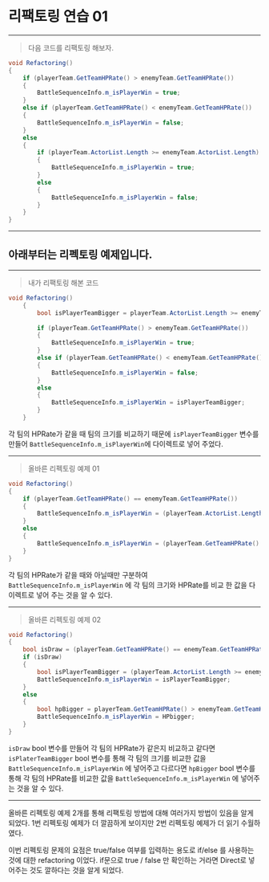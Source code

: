 # 리팩토링 연습 01

---

> 다음 코드를 리팩토링 해보자.

```C#
void Refactoring()
{
    if (playerTeam.GetTeamHPRate() > enemyTeam.GetTeamHPRate())
    {
        BattleSequenceInfo.m_isPlayerWin = true;
    }
    else if (playerTeam.GetTeamHPRate() < enemyTeam.GetTeamHPRate())
    {
        BattleSequenceInfo.m_isPlayerWin = false;
    }
    else
    {
        if (playerTeam.ActorList.Length >= enemyTeam.ActorList.Length)
        {
            BattleSequenceInfo.m_isPlayerWin = true;
        }
        else
        {
            BattleSequenceInfo.m_isPlayerWin = false;
        }
    }
}
```

---

## 아래부터는 리펙토링 예제입니다.

---


> 내가 리팩토링 해본 코드

```C#
void Refactoring()
    {
        bool isPlayerTeamBigger = playerTeam.ActorList.Length >= enemyTeam.ActorList.Length;
        
        if (playerTeam.GetTeamHPRate() > enemyTeam.GetTeamHPRate())
        {
            BattleSequenceInfo.m_isPlayerWin = true;
        }
        else if (playerTeam.GetTeamHPRate() < enemyTeam.GetTeamHPRate())
        {
            BattleSequenceInfo.m_isPlayerWin = false;
        }
        else
        {
            BattleSequenceInfo.m_isPlayerWin = isPlayerTeamBigger;
        }
    }
```

각 팀의 HPRate가 같을 때 팀의 크기를 비교하기 때문에 `isPlayerTeamBigger` 변수를 만들어
`BattleSequenceInfo.m_isPlayerWin`에 다이렉트로 넣어 주었다.

---

> 올바른 리펙토링 예제 01

```C#
void Refactoring()
{
    if (playerTeam.GetTeamHPRate() == enemyTeam.GetTeamHPRate()) 
    {
        BattleSequenceInfo.m_isPlayerWin = (playerTeam.ActorList.Length >= enemyTeam.ActorList.Length);
    } 
    else 
    {
        BattleSequenceInfo.m_isPlayerWin = (playerTeam.GetTeamHPRate() > enemyTeam.GetTeamHPRate());
    }
}
```

각 팀의 HPRate가 같을 때와 아닐때만 구분하여 `BattleSequenceInfo.m_isPlayerWin` 에 각 팀의 크기와 HPRate를 비교 한 값을 다이렉트로 넣어 주는 것을 알 수 있다.

---

> 올바른 리펙토링 예제 02

```C#
void Refactoring()
{
    bool isDraw = (playerTeam.GetTeamHPRate() == enemyTeam.GetTeamHPRate());
    if (isDraw) 
    {
        bool isPlayerTeamBigger = (playerTeam.ActorList.Length >= enemyTeam.ActorList.Length);
        BattleSequenceInfo.m_isPlayerWin = isPlayerTeamBigger;
    } 
    else 
    {
        bool hpBigger = playerTeam.GetTeamHPRate() > enemyTeam.GetTeamHPRate();
        BattleSequenceInfo.m_isPlayerWin = HPbigger;
    }
}
```

`isDraw` bool 변수를 만들어 각 팀의 HPRate가 같은지 비교하고
같다면 `isPlaterTeamBigger` bool 변수를 통해 각 팀의 크기를 비교한 값을 `BattleSequenceInfo.m_isPlayerWin` 에 넣어주고
다르다면 `hpBigger` bool 변수를 통해 각 팀의 HPRate를 비교한 값을 `BattleSequenceInfo.m_isPlayerWin` 에 넣어주는 것을 알 수 있다.

---

올바른 리펙토링 예제 2개를 통해 리팩토링 방법에 대해 여러가지 방법이 있음을 알게 되었다.
1번 리펙토링 예제가 더 깔끔하게 보이지만 2번 리펙토링 예제가 더 읽기 수월하였다.

이번 리펙토링 문제의 요점은 true/false 여부를 입력하는 용도로 if/else 를 사용하는 것에 대한 refactoring 이었다.
if문으로 true / false 만 확인하는 거라면 Direct로 넣어주는 것도 깔하다는 것을 알게 되었다.
